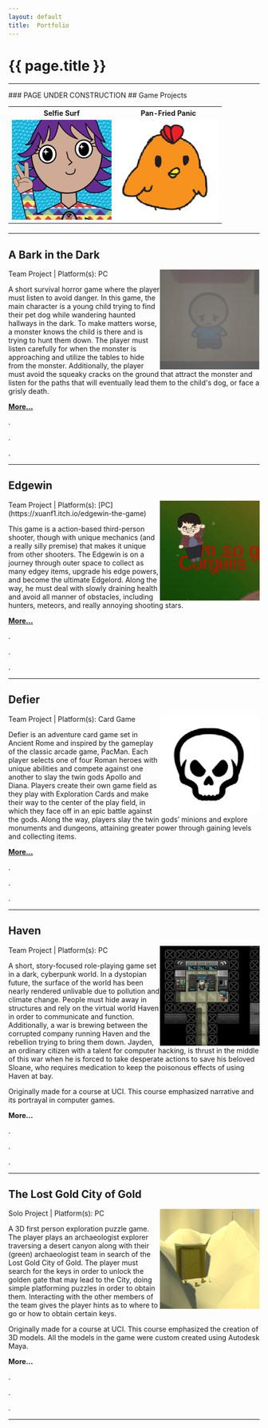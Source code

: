 ```yaml
---
layout:	default
title:	Portfolio
---
```


# {{ page.title }}



<hr />
### PAGE UNDER CONSTRUCTION
## Game Projects

<table markdown="1">
<tr>
<th>Selfie Surf</th>
<th>Pan-Fried Panic</th>
</tr>
<tr>
<td><a href="s_selfiesurf.md"><img src="images/selfiesurf0_1.png" width="200"></a></td>
<td><a href="s_panfriedpanic.md"><img src="images/panfriedpanic0.png" width="200"></a></td>
</tr>
</table>



#### 




-----

## A Bark in the Dark
<img align="right" src="images/abitd0.png" width="200">
Team Project | Platform(s): PC

A short survival horror game where the player must listen to avoid danger. In this game, the main character is a young child trying to find their pet dog while wandering haunted hallways in the dark. To make matters worse, a monster knows the child is there and is trying to hunt them down. The player must listen carefully for when the monster is approaching and utilize the tables to hide from the monster. Additionally, the player must avoid the squeaky cracks on the ground that attract the monster and listen for the paths that will eventually lead them to the child's dog, or face a grisly death. 

**[More...](s_abitd.md)**

.

.

.

-----

## Edgewin
<img align="right" src="images/edgewin0.png" width="200">
Team Project | Platform(s): [PC](https://xuanf1.itch.io/edgewin-the-game)

This game is a action-based third-person shooter, though with unique mechanics (and a really silly premise) that makes it unique from other shooters. The Edgewin is on a journey through outer space to collect as many edgey items, upgrade his edge powers, and become the ultimate Edgelord. Along the way, he must deal with slowly draining health and avoid all manner of obstacles, including hunters, meteors, and really annoying shooting stars. 

**[More...](s_edgewin.md)**

.

.

.

-----

## Defier
<img align="right" src="images/defier0.png" width="200">
Team Project | Platform(s): Card Game

Defier is an adventure card game set in Ancient Rome and inspired by the gameplay of the classic arcade game, PacMan. Each player selects one of four Roman heroes with unique abilities and compete against one another to slay the twin gods Apollo and Diana. Players create their own game field as they play with Exploration Cards and make their way to the center of the play field, in which they face off in an epic battle against the gods. Along the way, players slay the twin gods’ minions and explore monuments and dungeons, attaining greater power through gaining levels and collecting items.

**[More...](s_defier.md)**

.

.

.

-----

## Haven
<img align="right" src="images/haven0.png" width="200">
Team Project | Platform(s): PC

A short, story-focused role-playing game set in a dark, cyberpunk world. In a dystopian future, the surface of the world has been nearly rendered unlivable due to pollution and climate change. People must hide away in structures and rely on the virtual world Haven in order to communicate and function. Additionally, a war is brewing between the corrupted company running Haven and the rebellion trying to bring them down. Jayden, an ordinary citizen with a talent for computer hacking, is thrust in the middle of this war when he is forced to take desperate actions to save his beloved Sloane, who requires medication to keep the poisonous effects of using Haven at bay.

Originally made for a course at UCI. This course emphasized narrative and its portrayal in computer games.

**More...**

.

.

.

-----

## The Lost Gold City of Gold
<img align="right" src="images/lgcog0.png" width="200">
Solo Project | Platform(s): PC

A 3D first person exploration puzzle game. The player plays an archaeologist explorer traversing a desert canyon along with their  (green) archaeologist team in search of the Lost Gold City of Gold. The player must search for the keys in order to unlock the golden gate that may lead to the City, doing simple platforming puzzles in order to obtain them. Interacting with the other members of the team gives the player hints as to where to go or how to obtain certain keys.

Originally made for a course at UCI. This course emphasized the creation of 3D models. All the models in the game were custom created using Autodesk Maya.

**More...**

.

.

.

-----